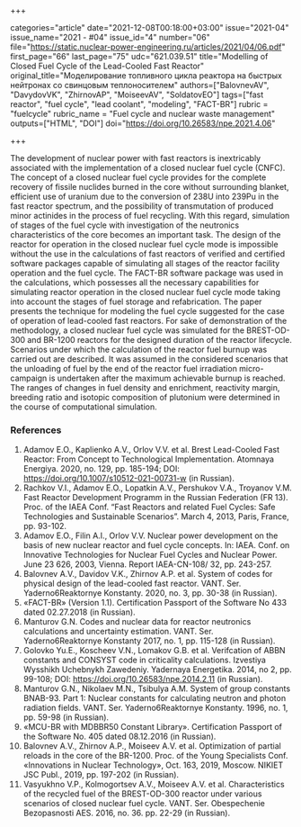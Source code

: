 +++

categories="article"
date="2021-12-08T00:18:00+03:00"
issue="2021-04"
issue_name="2021 - #04"
issue_id="4"
number="06"
file="https://static.nuclear-power-engineering.ru/articles/2021/04/06.pdf"
first_page="66"
last_page="75"
udc="621.039.51"
title="Modelling of Closed Fuel Cycle of the Lead-Cooled Fast Reactor"
original_title="Моделирование топливного цикла реактора на быстрых нейтронах со свинцовым теплоносителем"
authors=["BalovnevAV", "DavydovVK", "ZhirnovAP", "MoiseevAV", "SoldatovEO"]
tags=["fast reactor", "fuel cycle", "lead coolant", "modeling", "FACT-BR"]
rubric = "fuelcycle"
rubric_name = "Fuel cycle and nuclear waste management"
outputs=["HTML", "DOI"]
doi="https://doi.org/10.26583/npe.2021.4.06"

+++

The development of nuclear power with fast reactors is inextricably associated with the implementation of a closed nuclear fuel cycle (CNFC). The concept of a closed nuclear fuel cycle provides for the complete recovery of fissile nuclides burned in the core without surrounding blanket, efficient use of uranium due to the conversion of 238U into 239Pu in the fast reactor spectrum, and the possibility of transmutation of produced minor actinides in the process of fuel recycling. With this regard, simulation of stages of the fuel cycle with investigation of the neutronics characteristics of the core becomes an important task. The design of the reactor for operation in the closed nuclear fuel cycle mode is impossible without the use in the calculations of fast reactors of verified and certified software packages capable of simulating all stages of the reactor facility operation and the fuel cycle. The FACT-BR software package was used in the calculations, which possesses all the necessary capabilities for simulating reactor operation in the closed nuclear fuel cycle mode taking into account the stages of fuel storage and refabrication. The paper presents the technique for modeling the fuel cycle suggested for the case of operation of lead-cooled fast reactors. For sake of demonstration of the methodology, a closed nuclear fuel cycle was simulated for the BREST-OD-300 and BR-1200 reactors for the designed duration of the reactor lifecycle. Scenarios under which the calculation of the reactor fuel burnup was carried out are described. It was assumed in the considered scenarios that the unloading of fuel by the end of the reactor fuel irradiation micro-campaign is undertaken after the maximum achievable burnup is reached. The ranges of changes in fuel density and enrichment, reactivity margin, breeding ratio and isotopic composition of plutonium were determined in the course of computational simulation.

### References

1. Adamov E.O., Kaplienko A.V., Orlov V.V. et al. Brest Lead-Cooled Fast Reactor: From Concept to Technological Implementation. Atomnaya Energiya. 2020, no. 129, pp. 185-194; DOI: https://doi.org/10.1007/s10512-021-00731-w (in Russian).
2. Rachkov V.I., Adamov E.O., Lopatkin A.V., Pershukov V.A., Troyanov V.M. Fast Reactor Development Programm in the Russian Federation (FR 13). Proc. of the IAEA Conf. “Fast Reactors and related Fuel Cycles: Safe Technologies and Sustainable Scenarios”. March 4, 2013, Paris, France, pp. 93-102.
3. Adamov E.O., Filin A.I., Orlov V.V. Nuclear power development on the basis of new nuclear reactor and fuel cycle concepts. In: IAEA. Conf. on Innovative Technologies for Nuclear Fuel Cycles and Nuclear Power. June 23 626, 2003, Vienna. Report IAEA-CN-108/ 32, pp. 243-257.
4. Balovnev A.V., Davidov V.K., Zhirnov A.P. et al. System of codes for physical design of the lead-cooled fast reactor. VANT. Ser. Yaderno6Reaktornye Konstanty. 2020, no. 3, pp. 30-38 (in Russian).
5. «FACT-BR» (Version 1.1). Certification Passport of the Software No 433 dated 02.27.2018 (in Russian).
6. Manturov G.N. Codes and nuclear data for reactor neutronics calculations and uncertainty estimation. VANT. Ser. Yaderno6Reaktornye Konstanty 2017, no. 1, pp. 115-128 (in Russian).
7. Golovko Yu.E., Koscheev V.N., Lomakov G.B. et al. Verifcation of ABBN constants and CONSYST code in criticality calculations. Izvestiya Wysshikh Uchebnykh Zawedeniy. Yadernaya Energetika. 2014, no 2, pp. 99-108; DOI: https://doi.org/10.26583/npe.2014.2.11 (in Russian).
8. Manturov G.N., Nikolaev M.N., Tsibulya A.M. System of group constants BNAB-93. Part 1: Nuclear constants for calculating neutron and photon radiation fields. VANT. Ser. Yaderno6Reaktornye Konstanty. 1996, no. 1, pp. 59-98 (in Russian).
9. «MCU-BR with MDBBR50 Constant Library». Certification Passport of the Software No. 405 dated 08.12.2016 (in Russian).
10. Balovnev A.V., Zhirnov A.P., Moiseev A.V. et al. Optimization of partial reloads in the core of the BR-1200. Proc. of the Young Specialists Conf. «Innovations in Nuclear Technology», Oct. 163, 2019, Moscow. NIKIET JSC Publ., 2019, pp. 197-202 (in Russian).
11. Vasyukhno V.P., Kolmogortsev A.V., Moiseev A.V. et al. Characteristics of the recycled fuel of the BREST-OD-300 reactor under various scenarios of closed nuclear fuel cycle. VANT. Ser. Obespechenie Bezopasnosti AES. 2016, no. 36. pp. 22-29 (in Russian).